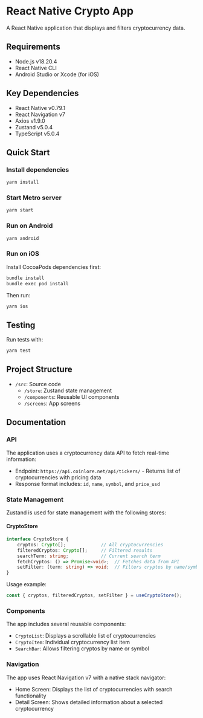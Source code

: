 # React Native Crypto App

A React Native application that displays and filters cryptocurrency data.

## Requirements

- Node.js v18.20.4
- React Native CLI
- Android Studio or Xcode (for iOS)

## Key Dependencies

- React Native v0.79.1
- React Navigation v7
- Axios v1.9.0
- Zustand v5.0.4
- TypeScript v5.0.4

## Quick Start

### Install dependencies

```sh
yarn install
```

### Start Metro server

```sh
yarn start
```

### Run on Android

```sh
yarn android
```

### Run on iOS

Install CocoaPods dependencies first:

```sh
bundle install
bundle exec pod install
```

Then run:

```sh
yarn ios
```

## Testing

Run tests with:

```sh
yarn test
```

## Project Structure

- `/src`: Source code
  - `/store`: Zustand state management
  - `/components`: Reusable UI components
  - `/screens`: App screens

## Documentation

### API

The application uses a cryptocurrency data API to fetch real-time information:

- Endpoint: `https://api.coinlore.net/api/tickers/` - Returns list of cryptocurrencies with pricing data
- Response format includes: `id`, `name`, `symbol`, and `price_usd`

### State Management

Zustand is used for state management with the following stores:

#### CryptoStore

```typescript
interface CryptoStore {
    cryptos: Crypto[];             // All cryptocurrencies
    filteredCryptos: Crypto[];     // Filtered results
    searchTerm: string;            // Current search term
    fetchCryptos: () => Promise<void>;  // Fetches data from API
    setFilter: (term: string) => void;  // Filters cryptos by name/symbol
}
```

Usage example:
```typescript
const { cryptos, filteredCryptos, setFilter } = useCryptoStore();
```

### Components

The app includes several reusable components:

- `CryptoList`: Displays a scrollable list of cryptocurrencies
- `CryptoItem`: Individual cryptocurrency list item
- `SearchBar`: Allows filtering cryptos by name or symbol

### Navigation

The app uses React Navigation v7 with a native stack navigator:

- Home Screen: Displays the list of cryptocurrencies with search functionality
- Detail Screen: Shows detailed information about a selected cryptocurrency